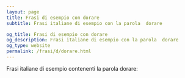 ```yaml
---
layout: page
title: Frasi di esempio con dorare 
subtitle: Frasi italiane di esempio con la parola  dorare

og_title: Frasi di esempio con dorare 
og_description: Frasi italiane di esempio con la parola  dorare
og_type: website
permalink: /frasi/d/dorare.html
---
```


Frasi italiane di esempio contenenti la parola dorare:


